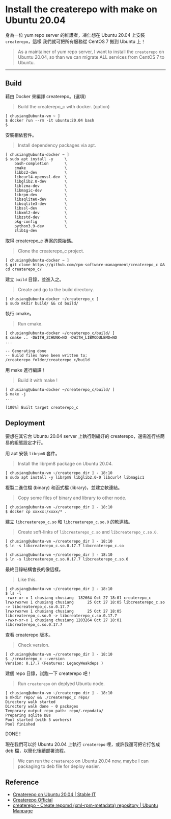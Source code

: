 # Install the createrepo with make on Ubuntu 20.04

身為一位 yum repo server 的維護者，凍仁想在 Ubuntu 20.04 上安裝 `createrepo`，這樣
我們就可把所有服務從 CentOS 7 搬到 Ubuntu 上！

> As a maintainer of yum repo server, I want to install the `createrepo` on Ubuntu 20.04, so than we can migrate ALL services from CentOS 7 to Ubuntu.

----

## Build

藉由 Docker 來編譯 createrepo。(選項)

> Build the createrepo_c with docker. (option)

```
[ chusiang@ubuntu-vm ~ ]
$ docker run --rm -it ubuntu:20.04 bash
$
```

安裝相依套件。

> Install dependency packages via apt.

```
[ chusiang@ubuntu-docker ~ ]
$ sudo apt install -y     \
    bash-completion       \
    cmake                 \
    libbz2-dev            \
    libcurl4-openssl-dev  \
    libglib2.0-dev        \
    liblzma-dev           \
    libmagic-dev          \
    librpm-dev            \
    libsqlite0-dev        \
    libsqlite3-dev        \
    libssl-dev            \
    libxml2-dev           \
    libzstd-dev           \
    pkg-config            \
    python3.9-dev         \
    zlib1g-dev
```

取得 createrepo_c 專案的原始碼。

> Clone the createrepo_c project.

```
[ chusiang@ubuntu-docker ~ ]
$ git clone https://github.com/rpm-software-management/createrepo_c && cd createrepo_c/
```

建立 `build` 目錄，並進入之。

> Create and go to the build directory.

```
[ chusiang@ubuntu-docker ~/createrepo_c ]
$ sudo mkdir build/ && cd build/
```

執行 cmake。

> Run cmake.

```
[ chusiang@ubuntu-docker ~/createrepo_c/build/ ]
$ cmake .. -DWITH_ZCHUNK=NO -DWITH_LIBMODULEMD=NO
...

-- Generating done
-- Build files have been written to: /createrepo_folder/createrepo_c/build
```

用 make 進行編譯！

> Build it with make !

```
[ chusiang@ubuntu-docker ~/createrepo_c/build/ ]
$ make -j
...

[100%] Built target createrepo_c
```


## Deployment

要想在其它台 Ubuntu 20.04 server 上執行剛編好的 createrepo，還需進行些簡易的組態設定才行。

用 apt 安裝 `librpm8` 套件。

> Install the librpm8 package on Ubuntu 20.04.

```
[ chusiang@ubuntu-vm ~/createrepo_dir ] - 18:10
$ sudo apt install -y librpm8 libglib2.0-0 libcurl4 libmagic1
```

複製二進位檔 (binary) 和函式檔 (library)，並建立軟連結。

> Copy some files of binary and library to other node.

```
[ chusiang@ubuntu-vm ~/createrepo_dir ] - 18:10
$ docker cp xxxxx:/xxxx/* .
```

建立 `libcreaterepo_c.so` 和 `libcreaterepo_c.so.0` 的軟連結。

> Create soft-links of `libcreaterepo_c.so` and `libcreaterepo_c.so.0`.

```
[ chusiang@ubuntu-vm ~/createrepo_dir ] - 18:10
$ ln -s libcreaterepo_c.so.0.17.7 libcreaterepo_c.so
```

```
[ chusiang@ubuntu-vm ~/createrepo_dir ] - 18:10
$ ln -s libcreaterepo_c.so.0.17.7 libcreaterepo_c.so.0
```


最終目錄結構會長的像這樣。

> Like this.

```
[ chusiang@ubuntu-vm ~/createrepo_dir ] - 18:10
$ ls -l
-rwxr-xr-x 1 chusiang chusiang  182664 Oct 27 18:01 createrepo_c
lrwxrwxrwx 1 chusiang chusiang      25 Oct 27 18:05 libcreaterepo_c.so -> libcreaterepo_c.so.0.17.7
lrwxrwxrwx 1 chusiang chusiang      25 Oct 27 18:05 libcreaterepo_c.so.0 -> libcreaterepo_c.so.0.17.7
-rwxr-xr-x 1 chusiang chusiang 1203264 Oct 27 18:01 libcreaterepo_c.so.0.17.7
```

查看 createrepo 版本。

> Check version.


```
[ chusiang@ubuntu-vm ~/createrepo_dir ] - 18:10
$ ./createrepo_c --version
Version: 0.17.7 (Features: LegacyWeakdeps )
```

建個 repo 目錄，試跑一下 createrepo 吧！

> Run `createrepo` on deplyed Ubuntu node.

```
[ chusiang@ubuntu-vm ~/createrepo_dir ] - 18:10
$ mkdir repo/ && ./createrepo_c repo/
Directory walk started
Directory walk done - 0 packages
Temporary output repo path: repo/.repodata/
Preparing sqlite DBs
Pool started (with 5 workers)
Pool finished
```

DONE !


現在我們可以於 Ubuntu 20.04 上執行 `createrepo` 哩，或許我還可把它打包成 deb 檔，以簡化後續部署流程。

> We can run the `createrepo` on Ubuntu 20.04 now, maybe I can packaging to deb file for deploy easier.


## Reference

* <a href="https://www.stableit.ru/2021/07/createrepo-on-ubuntu-2004.html" target="_blank">Createrepo on Ubuntu 20.04 | Stable IT</a>
* <a href="http://createrepo.baseurl.org/" target="_blank">Createrepo Official</a>
* <a href="http://manpages.ubuntu.com/manpages/bionic/man8/createrepo.8.html" target="_blank">createrepo - Create repomd (xml-rpm-metadata) repository | Ubuntu Manpage</a>
